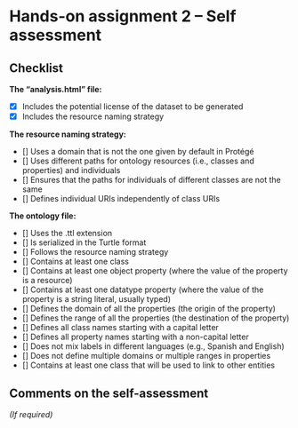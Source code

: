 # Hands-on assignment 2 – Self assessment

## Checklist

**The “analysis.html” file:**

- [x] Includes the potential license of the dataset to be generated
- [x] Includes the resource naming strategy

**The resource naming strategy:**

- [] Uses a domain that is not the one given by default in Protégé
- [] Uses different paths for ontology resources (i.e., classes and properties) and individuals
- [] Ensures that the paths for individuals of different classes are not the same
- [] Defines individual URIs independently of class URIs

**The ontology file:**

- [] Uses the .ttl extension
- [] Is serialized in the Turtle format
- [] Follows the resource naming strategy
- [] Contains at least one class
- [] Contains at least one object property (where the value of the property is a resource)
- [] Contains at least one datatype property (where the value of the property is a string literal, usually typed)
- [] Defines the domain of all the properties (the origin of the property)
- [] Defines the range of all the properties (the destination of the property)
- [] Defines all class names starting with a capital letter
- [] Defines all property names starting with a non-capital letter
- [] Does not mix labels in different languages (e.g., Spanish and English)
- [] Does not define multiple domains or multiple ranges in properties
- [] Contains at least one class that will be used to link to other entities

## Comments on the self-assessment
_(If required)_
